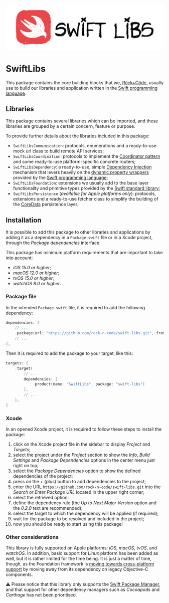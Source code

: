 <center>
    <picture>
        <source srcset="imgs/swiftlibs-logo-dark.svg" media="(prefers-color-scheme: dark)">
        <img src="imgs/swiftlibs-logo-light.svg" alt="Shows the hand-drawn SwiftLibs package logo centered in the page.">
    </picture>
</center>

# SwiftLibs

This package contains the core building blocks that we, [Röck+Cöde](https://rock-n-code.com), usually use to build our libraries and application written in the [Swift programming language](https://www.swift.org/documentation/).

## Libraries

This package contains several libraries which can be imported, and these libraries are grouped by a certain concern, feature or purpose.

To provide further details about the libraries included in this package:
* `SwiftLibsCommunication`: protocols, enumerations and a ready-to-use mock url class to build remote API services;
* `SwiftLibsCoordination`: protocols to implement the [Coordinator pattern](https://khanlou.com/2015/01/the-coordinator/) and some ready-to-use platform-specific concrete routers; 
* `SwiftLibsDependency`: a ready-to-use, simple [Dependency Injection](https://en.wikipedia.org/wiki/Dependency_injection) mechanism that levers heavily on the [dynamic property wrappers](https://www.hackingwithswift.com/plus/intermediate-swiftui/creating-a-custom-property-wrapper-using-dynamicproperty) provided by the [Swift programming language](https://docs.swift.org/swift-book/documentation/the-swift-programming-language/properties/#Projecting-a-Value-From-a-Property-Wrapper);
* `SwiftLibsFoundation`: extensions we usually add to the base layer functionality and primitive types provided by the [Swift standard library](https://https://www.swift.org/documentation/#standard-library);
* `SwiftLibsPersistence` (*available for Apple platforms only*): protocols, extensions and a ready-to-use fetcher class to simplify the building of the [CoreData](https://developer.apple.com/documentation/coredata) persistence layer;

## Installation

It is possible to add this package to other libraries and applications by adding it as a dependency in a `Package.swift` file or in a Xcode project, through the *Package dependencies* interface.

This package has minimum platform requirements that are important to take into account:
* *iOS 15.0 or higher*;
* *macOS 12.0 or higher*;
* *tvOS 15.0 or higher*;
* *watchOS 8.0 or higher*.

### Package file

In the intended `Package.swift` file, it is required to add the following dependency:

```swift
dependencies: [
    // ...
    .package(url: "https://github.com/rock-n-code/swift-libs.git", from: "0.2.0")
    // ...
],
```

Then it is required to add the package to your target, like this:

```swift
targets: [
    .target(
        // ...
        dependencies: [
            .product(name: "SwiftLibs", package: "swift-libs")
        ],
        // ...
    ),
]
```

### Xcode 

In an opened Xcode project, it is required to follow these steps to install the package:

1. click on the Xcode project file in the sidebar to display *Project* and *Targets*;
2. select the project under the *Project* section to show the *Info*, *Build Settings* and *Package Dependencies* options in the center menu just right on top;
3. select the *Package Dependencies* option to show the defined dependencies of the project;
4. press on the *+* (plus) button to add dependencies to the project;
5. enter the URL `https://github.com/rock-n-code/swift-libs.git` into the *Search or Enter Package URL* located in the upper right corner;
6. select the retrieved option;
7. define the dependency rule (the *Up to Next Major Version* option and the *0.2.0* text are recommended);
8. select the target to which the dependency will be applied (if required);
9. wait for the package to be resolved and included in the project;
10. now you should be ready to start using this package!

### Other considerations

This library is fully supported on Apple platforms: *iOS*, *macOS*, *tvOS*, and *watchOS*. In addition, basic support for *Linux* platform has been added as well, but it is rather limited for the time being. It is just a matter of time, though, as the Foundation framework is [moving towards cross-platform support](https://www.swift.org/blog/foundation-preview-now-available) by moving away from its dependency on legacy Objective-C components. 

⚠️ Please notice that this library only supports the [Swift Package Manager](https://www.swift.org/package-manager/), and that support for other dependency managers such as *Cocoapods* and *Carthage* has not been prioritised. 
